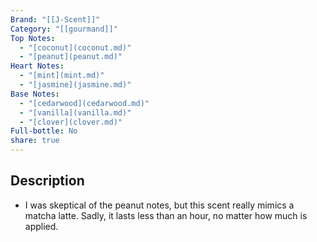 ```yaml
---
Brand: "[[J-Scent]]"
Category: "[[gourmand]]"
Top Notes:
  - "[coconut](coconut.md)"
  - "[peanut](peanut.md)"
Heart Notes:
  - "[mint](mint.md)"
  - "[jasmine](jasmine.md)"
Base Notes:
  - "[cedarwood](cedarwood.md)"
  - "[vanilla](vanilla.md)"
  - "[clover](clover.md)"
Full-bottle: No
share: true
---
```

## Description
- I was skeptical of the peanut notes, but this scent really mimics a matcha latte. Sadly, it lasts less than an hour, no matter how much is applied.
